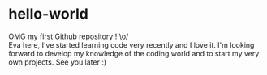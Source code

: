# hello-world
OMG my first Github repository ! \o/ <br>
Eva here, I've started learning code very recently and I love it. I'm looking forward to develop my knowledge of the coding world and to start my very own projects. 
See you later :) 

